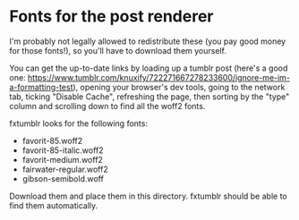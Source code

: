# Fonts for the post renderer

I'm probably not legally allowed to redistribute these (you pay good money for those fonts!), so you'll have to download them yourself.

You can get the up-to-date links by loading up a tumblr post (here's a good one: https://www.tumblr.com/knuxify/722271667278233600/ignore-me-im-a-formatting-test), opening your browser's dev tools, going to the network tab, ticking "Disable Cache", refreshing the page, then sorting by the "type" column and scrolling down to find all the woff2 fonts.

fxtumblr looks for the following fonts:

- favorit-85.woff2
- favorit-85-italic.woff2
- favorit-medium.woff2
- fairwater-regular.woff2
- gibson-semibold.woff

Download them and place them in this directory. fxtumblr should be able to find them automatically.
